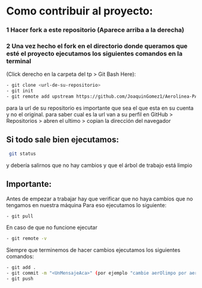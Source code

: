 # Como contribuir al proyecto:
### 1 Hacer fork a este repositorio (Aparece arriba a la derecha)
### 2 Una vez hecho el fork en el directorio donde queramos que esté el proyecto ejecutamos los siguientes comandos en la terminal 
(Click derecho en la carpeta del tp > Git Bash Here):
```bash
- git clone <url-de-su-repositorio> 
- git init
- git remote add upstream https://github.com/JoaquinGomez1/Aerolinea-PAV1-GP07
```
para la url de su repositorio es importante que sea el que esta en su cuenta y no el original.
para saber cual es la url van a su perfil en GitHub > Repositorios > abren el ultimo > copian la dirección del navegador

## Si todo sale bien ejecutamos:
```bash
 git status
```
y debería salirnos que no hay cambios y que el árbol de trabajo está limpio

## Importante:
Antes de empezar a trabajar hay que verificar que no haya cambios que no tengamos en nuestra máquina
Para eso ejecutamos lo siguiente:
```bash
- git pull
```
En caso de que no funcione ejecutar 

```bash
- git remote -v
```

Siempre que terminemos de hacer cambios ejecutamos los siguientes comandos:
```bash
- git add .
- git commit -m "<UnMensajeAca>" (por ejemplo "cambie aerOlimpo por aeroPuto")
- git push
```


